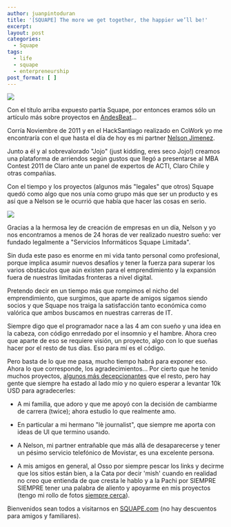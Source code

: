 ```yaml
---
author: juanpintoduran
title: '[SQUAPE] The more we get together, the happier we’ll be!'
excerpt:
layout: post
categories:
  - Squape
tags:
  - life
  - squape
  - enterpreneurship
post_format: [ ]
---
```


[![][1]][1]

Con el título arriba expuesto partía Squape, por entonces eramos sólo un artículo más sobre proyectos en [AndesBeat][6]... 

Corría Noviembre de 2011 y en el HackSantiago realizado en CoWork yo me encontraría con el que hasta el día de hoy es mi partner [Nelson Jimenez][3].

Junto a él y al sobrevalorado "Jojo" (just kidding, eres seco Jojo!) creamos una plataforma de arriendos según gustos que llegó a presentarse al MBA Contest 2011 de Claro ante un panel de expertos de ACTI, Claro Chile y otras compañías.

Con el tiempo y los proyectos (algunos más "legales" que otros) Squape quedó como algo que nos unía como grupo más que ser un producto y es así que a Nelson se le ocurrió que había que hacer las cosas en serio.

[![][5]][5]

Gracias a la hermosa ley de creación de empresas en un día, Nelson y yo nos encontramos a menos de 24 horas de ver realizado nuestro sueño: ver fundado legalmente a "Servicios Informáticos Squape Limitada".

Sin duda este paso es enorme en mi vida tanto personal como profesional, porque implica asumir nuevos desafíos y tener la fuerza para superar los varios obstáculos que aún existen para el emprendimiento y la expansión fuera de nuestras limitadas fronteras a nivel digital.

Pretendo decir en un tiempo más que rompimos el nicho del emprendimiento, que surgimos, que aparte de amigos sigamos siendo socios y que Squape nos traiga la satisfacción tanto económica como valórica que ambos buscamos en nuestras carreras de IT.

Siempre digo que el programador nace a las 4 am con sueño y una idea en la cabeza, con código enrredado por el insomnio y el hambre. Ahora creo que aparte de eso se requiere visión, un proyecto, algo con lo que sueñas hacer por el resto de tus días. Eso para mí es el código.

Pero basta de lo que me pasa, mucho tiempo habrá para exponer eso. Ahora lo que corresponde, los agradecimientos... Por cierto que he tenido muchos proyectos, [algunos más decepcionantes][2] que el resto, pero hay gente que siempre ha estado al lado mío y no quiero esperar a levantar 10k USD para agradecerles:

 - A mi familia, que adoro y que me apoyó con la decisión de cambiarme de carrera (twice); ahora estudio lo que realmente amo.

 - En particular a mi hermano "lè journalist", que siempre me aporta con ideas de UI que termino usando.

 - A Nelson, mi partner entrañable que más allá de desaparecerse y tener un pésimo servicio telefónico de Movistar, es una excelente persona.
 
 - A mis amigos en general, al Osso por siempre pescar los links y decirme que los sitios están bien, a la Cata por decir 'mish' cuando en realidad no creo que entienda de que cresta le hablo y a la Pachi por SIEMPRE SIEMPRE tener una palabra de aliento y apoyarme en mis proyectos (tengo mi rollo de fotos [siempre cerca][4]).

Bienvenidos sean todos a visitarnos en [SQUAPE.com][7] (no hay descuentos para amigos y familiares).

[1]: http://cabargas.com/images/squape2011.jpg
[2]: http://blog.cabargas.com/2013/02/edoome-trabajar-en-un-startup/
[3]: http://monoentrenado.com
[4]: http://cabargas.com/images/pachi.jpeg
[5]: http://cabargas.com/images/squape2013.jpeg
[6]: http://andesbeat.com/2011/12/19/squape-the-more-we-get-together-the-happier-well-be/
[7]: http://www.squape.com